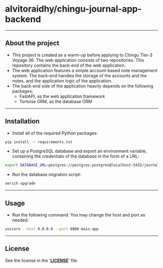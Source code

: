 <!-- markdownlint-disable MD032 MD033-->

# **alvitoraidhy/chingu-journal-app-backend**

---

## **About the project**

* This project is created as a warm-up before applying to Chingu Tier-3 Voyage 36. The web application consists of two repositories. This repository contains the back-end of the web application.
* The web application features a simple account-based note management system. The back-end handles the storage of the accounts and the notes, and the application logic of the application.
* The back-end side of the application heavily depends on the following packages:
    + FastAPI, as the web application framework
    + Tortoise ORM, as the database ORM

---

## **Installation**

- Install all of the required Python
 packages:

```sh
pip install -r requirements.txt
```

- Set up a PostgreSQL database and export an environment variable, containing the credentials of the database in the form of a URL:

```sh
export DATABASE_URL=postgres://postgres:postgres@localhost:5432/journal-app
```

- Run the database migration script:

```sh
aerich upgrade
```

---

## **Usage**

- Run the following command. You may change the host and port as needed:

```sh
uvicorn --host 0.0.0.0 --port 8000 main:app
```

---

## **License**

See the license in the '**[LICENSE](LICENSE)**' file.
